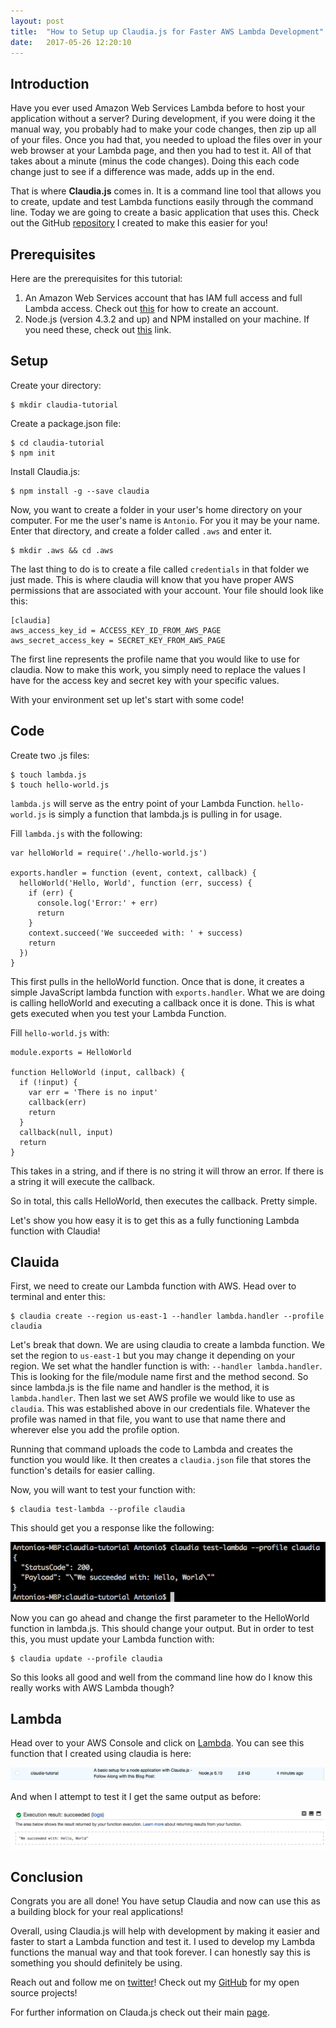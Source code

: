 ```yaml
---
layout: post
title:  "How to Setup up Claudia.js for Faster AWS Lambda Development"
date:   2017-05-26 12:20:10 
---
```



## Introduction

Have you ever used Amazon Web Services Lambda before to host your application without a server? During development, if you were doing it the manual way, you probably had to make your code changes, then zip up all of your files.  Once you had that, you needed to upload the files over in your web browser at your Lambda page, and then you had to test it.  All of that takes about a minute (minus the code changes).  Doing this each code change just to see if a difference was made, adds up in the end.  

That is where **Claudia.js** comes in.  It is a command line tool that allows you to create, update and test Lambda functions easily through the command line.  Today we are going to create a basic application that uses this.  Check out the GitHub [repository][claudiaTut] I created to make this easier for you!

## Prerequisites

Here are the prerequisites for this tutorial:

1. An Amazon Web Services account that has IAM full access and full Lambda access.  Check out [this][awsSignUp] for how to create an account.
2. Node.js (version 4.3.2 and up) and NPM installed on your machine.  If you need these, check out [this][nodeInstall] link.
 
## Setup

Create your directory:

```
$ mkdir claudia-tutorial
```

Create a package.json file:

```
$ cd claudia-tutorial
$ npm init
```

Install Claudia.js:

```
$ npm install -g --save claudia
```

Now, you want to create a folder in your user's home directory on your computer.  For me the user's name is `Antonio`.  For you it may be your name.  Enter that directory, and create a folder called `.aws` and enter it.

```
$ mkdir .aws && cd .aws
```

The last thing to do is to create a file called `credentials` in that folder we just made.  This is where claudia will know that you have proper AWS permissions that are associated with your account.  Your file should look like this:

```
[claudia]
aws_access_key_id = ACCESS_KEY_ID_FROM_AWS_PAGE
aws_secret_access_key = SECRET_KEY_FROM_AWS_PAGE
```

The first line represents the profile name that you would like to use for claudia.  Now to make this work, you simply need to replace the values I have for the access key and secret key with your specific values.

With your environment set up let's start with some code!

## Code

Create two .js files:

```
$ touch lambda.js
$ touch hello-world.js
```

`lambda.js` will serve as the entry point of your Lambda Function.  `hello-world.js` is simply a function that lambda.js is pulling in for usage.

Fill `lambda.js` with the following:

```
var helloWorld = require('./hello-world.js')

exports.handler = function (event, context, callback) {
  helloWorld('Hello, World', function (err, success) {
    if (err) {
      console.log('Error:' + err)
      return
    }
    context.succeed('We succeeded with: ' + success)
    return
  })
}
```

This first pulls in the helloWorld function.  Once that is done, it creates a simple JavaScript lambda function with `exports.handler`.  What we are doing is calling helloWorld and executing a callback once it is done.  This is what gets executed when you test your Lambda Function.

Fill `hello-world.js` with:

```
module.exports = HelloWorld

function HelloWorld (input, callback) {
  if (!input) {
    var err = 'There is no input'
    callback(err)
    return
  }
  callback(null, input)
  return
}
```

This takes in a string, and if there is no string it will throw an error.  If there is a string it will execute the callback.

So in total, this calls HelloWorld, then executes the callback. Pretty simple.

Let's show you how easy it is to get this as a fully functioning Lambda function with Claudia!

## Clauida

First, we need to create our Lambda function with AWS.  Head over to terminal and enter this:

```
$ claudia create --region us-east-1 --handler lambda.handler --profile claudia
```

Let's break that down.  We are using claudia to create a lambda function.  We set the region to `us-east-1` but you may change it depending on your region.  We set what the handler function is with: `--handler lambda.handler`.  This is looking for the file/module name first and the method second.  So since lambda.js is the file name and handler is the method, it is `lambda.handler`.  Then last we set AWS profile we would like to use as `claudia`.  This was established above in our credentials file.  Whatever the profile was named in that file, you want to use that name there and wherever else you add the profile option.

Running that command uploads the code to Lambda and creates the function you would like.  It then creates a `claudia.json` file that stores the function's details for easier calling.

Now, you will want to test your function with:

```
$ claudia test-lambda --profile claudia
```

This should get you a response like the following:

![TestOutputImg](/assets/claudia-tutorial/CLSuccess.png)

Now you can go ahead and change the first parameter to the HelloWorld function in lambda.js.  This should change your output.  But in order to test this, you must update your Lambda function with:

```
$ claudia update --profile claudia
```

So this looks all good and well from the command line how do I know this really works with AWS Lambda though?

## Lambda

Head over to your AWS Console and click on [Lambda][lambdaLink].  You can see this function that I created using claudia is here:

![LambdaFunctionImg](/assets/claudia-tutorial/LambdaFunction.png)

And when I attempt to test it I get the same output as before:

![LambdaOutputImg](/assets/claudia-tutorial/LambdaSuccess.png)

## Conclusion

Congrats you are all done! You have setup Claudia and now can use this as a building block for your real applications!

Overall, using Claudia.js will help with development by making it easier and faster to start a Lambda function and test it.  I used to develop my Lambda functions the manual way and that took forever. I can honestly say this is something you should definitely be using.

Reach out and follow me on [twitter][twitter]!  Check out my [GitHub][github] for my open source projects!

For further information on Clauda.js check out their main [page][claudiaHome].

[github]: https://github.com/acucciniello
[twitter]: https://twitter.com/antocucciniello
[claudiaTut]: https://github.com/acucciniello/claudia-tutorial
[claudiaHome]: https://claudiajs.com/
[awsSignUp]: http://docs.aws.amazon.com/AmazonSimpleDB/latest/DeveloperGuide/AboutAWSAccounts.html
[nodeInstall]: https://docs.npmjs.com/getting-started/installing-node
[lambdaLink]: https://aws.amazon.com/lambda/


